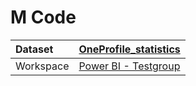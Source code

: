 



# M Code

|Dataset|[OneProfile_statistics](./../OneProfile_statistics.md)|
| :--- | :--- |
|Workspace|[Power BI - Testgroup](../../Workspaces/Power-BI---Testgroup.md)|
